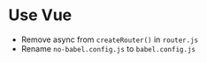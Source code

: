# Use Vue

- Remove async from `createRouter()` in `router.js`
- Rename `no-babel.config.js` to `babel.config.js`
